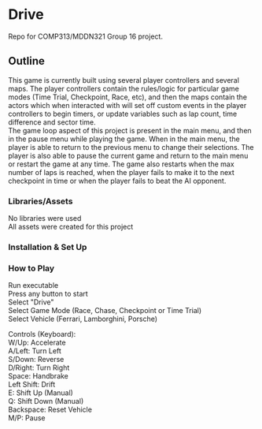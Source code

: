 # Drive
Repo for COMP313/MDDN321 Group 16 project.

## Outline
This game is currently built using several player controllers and several maps. The player controllers contain the rules/logic for particular game modes (Time Trial, Checkpoint, Race, etc), and then the maps contain the actors which when interacted with will set off custom events in the player controllers to begin timers, or update variables such as lap count, time difference and sector time.    
The game loop aspect of this project is present in the main menu, and then in the pause menu while playing the game. When in the main menu, the player is able to return to the previous menu to change their selections. The player is also able to pause the current game and return to the main menu or restart the game at any time. The game also restarts when the max number of laps is reached, when the player fails to make it to the next checkpoint in time or when the player fails to beat the AI opponent.

### Libraries/Assets
No libraries were used  
All assets were created for this project  

### Installation & Set Up 

### How to Play
Run executable  
Press any button to start  
Select "Drive"  
Select Game Mode (Race, Chase, Checkpoint or Time Trial)  
Select Vehicle (Ferrari, Lamborghini, Porsche)  

Controls (Keyboard):  
W/Up: Accelerate  
A/Left: Turn Left  
S/Down: Reverse  
D/Right: Turn Right  
Space: Handbrake  
Left Shift: Drift  
E: Shift Up (Manual)  
Q: Shift Down (Manual)  
Backspace: Reset Vehicle  
M/P: Pause  
